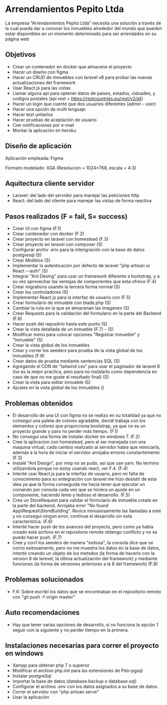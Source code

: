 # Arrendamientos Pepito Ltda

La empresa “Arrendamientos Pepito Ltda” necesita una solución a través de la cual pueda dar a
conocer los inmuebles alrededor del mundo que pueden estar disponibles en un momento
determinado para ser arrendados en su página web

## Objetivos

* Crear un contenedor en docker que almacene el proyecto
* Hacer un diseño con figma
* Hacer un CRUD de inmuebles con laravel v8 para probar las nuevas actualizaciones del framework
* Usar React.js para las vistas
* Llamar alguna api para optener datos de paises, estados, ciduades, y codigos postales (api rest = https://restcountries.eu/rest/v2/all)
* Hacer un login que cuente que dos usuarios diferentes (admin - user)
* Hacer una opción de multi lenguaje
* Hacer test unitarios
* Hacer pruebas de aceptación de usuario
* Crer notificaciones por e-mail
* Montar la aplicación en heroku

## Diseño de aplicación

Aplicación empleada: Figma

Formato modelado: XGA (Resolucion = 1024×768, escala =	4:3)

## Aquitectura cliente servidor

* Laravel: del lado del servidor para manejar las peticiones http
* React: del lado del cliente para manejar las vistas de forma reactiva 

## Pasos realizados (F = fail, S= success)

* Crear UI con figma (F.1)
* Crear contenedor con docker (F.2)
* Crear proyecto en laravel con homestead (F.3)
* Crear proyecto en laravel con composer (S)
* Configurar archiv .env para la intengración con la base de datos postgresql (S)
* Crear Modelos (S)
* Implementar la autenticación por defecto de laravel "php artisan ui React --auth" (S)
* Integrar "Ant Desing" para usar un framework diferente a bootstrap, y a su vez aprovechar las ventajas de componentes que esta ofrece (F.4)
* Crear migrations usando la tercera forma normal (S)
* Crear los controladores (S)
* Implementar React.js para la interfaz de usuario con (F.5)
* Crear formulario de inmueble con blade.php (S)
* Cambiar la ruta en la que se almacenan las imagenes (S)
* Crear Requests para la validación del formulario en la parte del Backend (F.6)
* Hacer push del repositrio hasta este punto (S)
* Crear la vista detallada de un inmueble (F.7) - (S)
* Modificar menú para colocar opciones "Registrar inmueble" y "Inmueble" (S)
* Crear la vista global de los inmuebles
* Crear y correr los seeders para prueba de la vista global de los inmuebles (F.8)
* Crear datos de prueba mediante sentencias SQL (S)
* Agregando el CDN de "tailwind css" para usar el paginador de laravel 8 (no es la mejor practica, pero para no instalarlo como dependencía en caso de que no me guste el resultado final) (S)
* Crear la vista para editar inmueble (S)
* Ajustes en la vista global de los inmuebles ()

## Problemas obtenidos

* El desarrollo de una UI con figma no se realizo en su totalidad ya que no conseguí una paleta de colores agradable, decidí trabaja con los elementos y colores que proporciona bootstrap, ya que no es un proyecto grande y para no perder más tiempo. (F.1)
* No conseguí una forma de instalar docker en windows 7. (F.2)
* Cree la aplicacion con homestead, pero al ser manejada con una maquina virtual, cada cambio realizado al servidor había que reiniciarla, además a la hora de iniciar el servidor arrojaba errores constantemente (F.3)
* Instalé "Ant Design", por nmp no se pudo, así que use yarn. No termino utilizandola porque no estoy usando react, ver F.4. (F.4)
* Intenté  usar React.js para la interfaz de usuario, pero mi falta de conocimiento para su entegración con laravel me hizo desistir de esta idea ya que la forma conseguida me hacía tener que ejecutar un comando por consola cada vez que se hiciera un ajuste en un componente, haciendo lento y tedioso el desarrollo. (F.5)
* Cree un StoreRequest para validar el formulario de inmueble.create en la parte del backend, Arrojaba error "No found App\Request\StoreBuilding". Revice minusiosamente las llamadas a este y no conseguí ningun error, continue el desarrollo sin esta caracteristica. (F.6)
* Intenté hacer push de los avances del proyecto, pero como ya había creado este archivo en el repositorio remote obtengo conflicto y no se puedo hacer push. (F.7)
* Cree y corrÍ los seeders de manera "exitosa", la consola dice que se corrio exitosamente, pero no me muestra los datos en la base de datos, intenté creando un objeto de los metodos (la forma de hacerlo con la version 8 de larevel, la última actualización del framework) y mediante funciones (la forma de versiones anteriores a la 8 del framework) (F.8)

## Problemas solucionados

* F.6: Sobre escribi los datos que se encontraban en el repositorio remoto con "git push -f origin master"

## Auto recomendaciones

* Hay que tener varias opciones de desarrollo, si no funciona la opción 1 seguir con la siguiente y no perder tiempo en la primera.

## Instalaciones necesarias para correr el proyecto en windows

* Xampp para obtener php 7 o superior
* Modificar el archivo php.init para las extensiones de Pdo-pgsql
* Instalar postgreSql
* Importar la base de datos (database.backup o database.sql)
* Configurar el archivo .env con los datos asignados a su base de datos.
* Correr el servidor con "php artisan serve"
* Usar la aplicación
